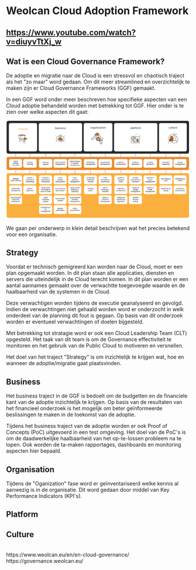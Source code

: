 # Weolcan Cloud Adoption Framework
## https://www.youtube.com/watch?v=diuyvTtXj_w

## Wat is een Cloud Governance Framework?

De adoptie en migratie naar de Cloud is een stressvol en chaotisch traject als het "zo maar" word gedaan. Om dit meer streamlined en overzichtelijk te maken zijn er Cloud Governance Frameworks (GGF) gemaakt.

In een GGF word onder meer beschreven hoe specifieke aspecten van een Cloud adoptie behandeld worden met betrekking tot GGF. Hier onder is te zien over welke aspecten dit gaat:

<img src="./images/weolcan.png" alt="https://governance.weolcan.eu/"/>
<br>

We gaan per onderwerp in klein detail beschrijven wat het precies betekend voor een organisatie.

## Strategy
Voordat er technisch gemigreerd kan worden naar de Cloud, moet er een plan opgemaakt worden. In dit plan staan alle applicaties, diensten en servers die uiteindelijk in de Cloud terecht komen. In dit plan worden er een aantal aannames gemaakt over de verwachtte toegevoegde waarde en de haalbaarheid van de systemen in de Cloud.

Deze verwachtigen worden tijdens de executie geanalyseerd en gevolgd. Indien de verwachtingen niet gehaald worden word er onderzocht in welk onderdeel van de planning dit fout is gegaan. Op basis van dit onderzoek worden er eventueel verwachtingen of doelen bijgesteld.

Met betrekking tot stratagie word er ook een Cloud Leadership Team (CLT) opgesteld. Het taak van dit team is om de Governance effectiviteit te monitoren en het gebruik van de Public Cloud to motiveren en versnellen.

Het doel van het traject "Strategy" is om inzichtelijk te krijgen wat, hoe en wanneer de adoptie/migratie gaat plaatsvinden. 

## Business
Het business traject in de GGF is bedoelt om de budgetten en de financiele kant van de adoptie inzichtelijk te krijgen. Op basis van de resultaten van het financieel onderzoek is het mogelijk om beter geïnformeerde beslissingen te maken in de toekomst van de adoptie.

Tijdens het business traject van de adoptie worden er ook Proof of Concepts (PoC) uitgevoerd in een test omgeving. Het doel van de PoC's is om de daadwerkelijke haalbaarheid van het op-te-lossen probleem na te lopen. Ook worden de ta-maken rapportages, dashboards en monitoring aspecten hier bepaald.

## Organisation
Tijdens de "Oganization" fase word er geïnventariseerd welke kennis al aanwezig is in de organisatie. Dit word gedaan door middel van Key Performance Indicators (KPI's). 


## Platform

## Culture
















<br>
https://www.weolcan.eu/en/en-cloud-governance/
https://governance.weolcan.eu/